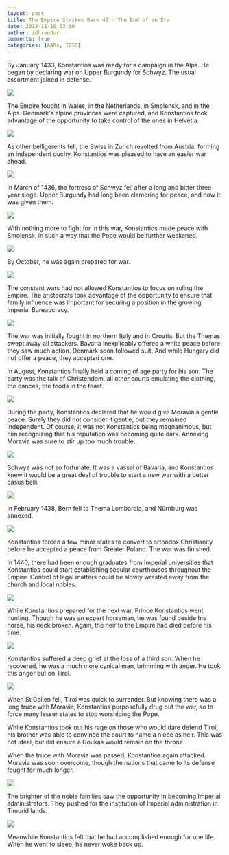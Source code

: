 ```yaml
---
layout: post
title: The Empire Strikes Back 48 - The End of an Era
date: 2013-11-10 03:00
author: idhrendur
comments: true
categories: [AARs, TESB]
---
```

By January 1433, Konstantios was ready for a campaign in the Alps. He began by declaring war on Upper Burgundy for Schwyz. The usual assortment joined in defense.  

![](/assets/tesb_images/48-1.png)

The Empire fought in Wales, in the Netherlands, in Smolensk, and in the Alps. Denmark's alpine provinces were captured, and Konstantios took advantage of the opportunity to take control of the ones in Helvetia.  

![](/assets/tesb_images/48-2.png)

As other belligerents fell, the Swiss in Zurich revolted from Austria, forming an independent duchy. Konstantios was pleased to have an easier war ahead.  

![](/assets/tesb_images/48-3.png)

In March of 1436, the fortress of Schwyz fell after a long and bitter three year siege. Upper Burgundy had long been clamoring for peace, and now it was given them.  

![](/assets/tesb_images/48-4.png)

With nothing more to fight for in this war, Konstantios made peace with Smolensk, in such a way that the Pope would be further weakened.  

![](/assets/tesb_images/48-5.png)

By October, he was again prepared for war.  

![](/assets/tesb_images/48-6.png)

The constant wars had not allowed Konstantios to focus on ruling the Empire. The aristocrats took advantage of the opportunity to ensure that family influence was important for securing a position in the growing Imperial Bureaucracy.  

![](/assets/tesb_images/48-7.png)

The war was initially fought in northern Italy and in Croatia. But the Themas swept away all attackers. Bavaria inexplicably offered a white peace before they saw much action. Denmark soon followed suit. And while Hungary did not offer a peace, they accepted one.  

In August, Konstantios finally held a coming of age party for his son. The party was the talk of Christendom, all other courts emulating the clothing, the dances, the foods in the feast.  

![](/assets/tesb_images/48-8.png)

During the party, Konstantios declared that he would give Moravia a gentle peace. Surely they did not consider it gentle, but they remained independent. Of course, it was not Konstantios being magnanimous, but him recognizing that his reputation was becoming quite dark. Annexing Moravia was sure to stir up too much trouble.  

![](/assets/tesb_images/48-9.png)

Schwyz was not so fortunate. It was a vassal of Bavaria, and Konstantios knew it would be a great deal of trouble to start a new war with a better casus belli.  

![](/assets/tesb_images/48-10.png)

In February 1438, Bern fell to Thema Lombardia, and Nürnburg was annexed.  

![](/assets/tesb_images/48-11.png)

Konstantios forced a few minor states to convert to orthodox Christianity before he accepted a peace from Greater Poland. The war was finished.  

In 1440, there had been enough graduates from Imperial universities that Konstantios could start establishing secular courthouses throughout the Empire. Control of legal matters could be slowly wrested away from the church and local nobles.  

![](/assets/tesb_images/48-13.png)

While Konstantios prepared for the next war, Prince Konstantios went hunting. Though he was an expert horseman, he was found beside his horse, his neck broken. Again, the heir to the Empire had died before his time.  

![](/assets/tesb_images/48-12.png)

Konstantios suffered a deep grief at the loss of a third son. When he recovered, he was a much more cynical man, brimming with anger. He took this anger out on Tirol.  

![](/assets/tesb_images/48-14.png)

When St Gallen fell, Tirol was quick to surrender. But knowing there was a long truce with Moravia, Konstantios purposefully drug out the war, so to force many lesser states to stop worshiping the Pope.  

While Konstantios took out his rage on those who would dare defend Tirol, his brother was able to convince the court to name a niece as heir. This was not ideal, but did ensure a Doukas would remain on the throne.  

When the truce with Moravia was passed, Konstantios again attacked. Moravia was soon overcome, though the nations that came to its defense fought for much longer.  

![](/assets/tesb_images/48-15.png)

The brighter of the noble families saw the opportunity in becoming Imperial administrators. They pushed for the institution of Imperial administration in Timurid lands.  

![](/assets/tesb_images/48-16.png)

Meanwhile Konstantios felt that he had accomplished enough for one life. When he went to sleep, he never woke back up.  
